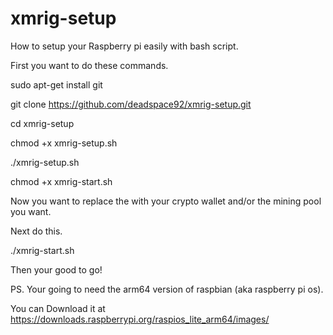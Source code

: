# xmrig-setup
How to setup your Raspberry pi easily with bash script.

First you want to do these commands.

sudo apt-get install git

git clone https://github.com/deadspace92/xmrig-setup.git

cd xmrig-setup

chmod +x xmrig-setup.sh

./xmrig-setup.sh

chmod +x xmrig-start.sh

Now you want to replace the <your wallet> with your crypto wallet and/or the mining pool you want.

Next do this.

./xmrig-start.sh

Then your good to go!

PS. Your going to need the arm64 version of raspbian (aka raspberry pi os).
  
You can Download it at https://downloads.raspberrypi.org/raspios_lite_arm64/images/
